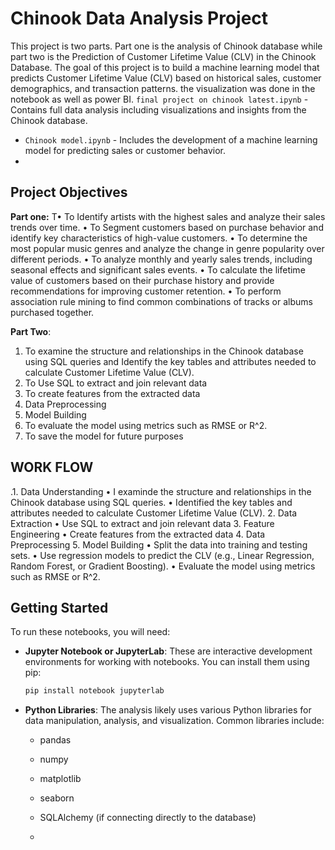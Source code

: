 # Chinook Data Analysis Project

This project is two parts. Part one is the analysis of Chinook database while part two is the  Prediction of  Customer Lifetime Value (CLV) in the Chinook Database. The goal of this project is to build a machine learning model that predicts Customer Lifetime Value (CLV) based on historical sales, customer demographics, and transaction patterns. the visualization was done in the notebook as well as power BI. 
`final project on chinook latest.ipynb` - Contains full data analysis including visualizations and insights from the Chinook database.
- `Chinook model.ipynb` - Includes the development of a machine learning model for predicting sales or customer behavior.
- 
## Project Objectives
**Part one:**
T•	To Identify artists with the highest sales and analyze their sales trends over time. 
•	To  Segment customers based on purchase behavior and identify key characteristics of high-value customers. 
•	To determine the most popular music genres and analyze the change in genre popularity over different periods. 
•	To analyze monthly and yearly sales trends, including seasonal effects and significant sales events. 
•	To calculate the lifetime value of customers based on their purchase history and provide recommendations for improving customer retention. 
•	To perform association rule mining to find common combinations of tracks or albums purchased together.

**Part Two**:  
1. To examine the structure and relationships in the Chinook database using SQL queries and Identify the key tables and attributes needed to calculate Customer Lifetime Value (CLV). 
2. To Use SQL to extract and join relevant data 
3. To create features from the extracted data 
4. Data Preprocessing 
5. Model Building
6. To evaluate the model using metrics such as RMSE or R^2.
7. To save the model for future purposes

## WORK FLOW
.1.  Data Understanding 
• I examinde the structure and relationships in the Chinook database using SQL queries. 
• Identified the key tables and attributes needed to calculate Customer Lifetime Value 
(CLV). 
2. Data Extraction 
• Use SQL to extract and join relevant data 
3. Feature Engineering 
• Create features from the extracted data 
4. Data Preprocessing 
5. Model Building 
• Split the data into training and testing sets. 
• Use regression models to predict the CLV (e.g., Linear Regression, Random Forest, or 
Gradient Boosting). 
• Evaluate the model using metrics such as RMSE or R^2.

## Getting Started

To run these notebooks, you will need:

-   **Jupyter Notebook or JupyterLab**: These are interactive development environments for working with notebooks. You can install them using pip:
    ```bash
    pip install notebook jupyterlab
    ```
-   **Python Libraries**: The analysis likely uses various Python libraries for data manipulation, analysis, and visualization. Common libraries include:
    -   pandas
    -   numpy
    -   matplotlib
    -   seaborn
    -   SQLAlchemy (if connecting directly to the database)
 
    -   
